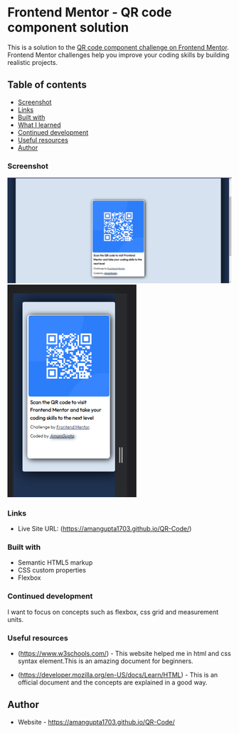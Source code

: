 # Frontend Mentor - QR code component solution

This is a solution to the [QR code component challenge on Frontend Mentor](https://www.frontendmentor.io/challenges/qr-code-component-iux_sIO_H). Frontend Mentor challenges help you improve your coding skills by building realistic projects. 

## Table of contents
  - [Screenshot](#screenshot)
  - [Links](#links)
  - [Built with](#built-with)
  - [What I learned](#what-i-learned)
  - [Continued development](#continued-development)
  - [Useful resources](#useful-resources)
  - [Author](#author)



### Screenshot

![](my-output-images/desktop-img.png)
![](my-output-images/phone-img.png)


### Links

- Live Site URL: (https://amangupta1703.github.io/QR-Code/)

### Built with

- Semantic HTML5 markup
- CSS custom properties
- Flexbox

### Continued development

I want to focus on concepts such as flexbox, css grid and measurement units.


### Useful resources

- (https://www.w3schools.com/) - This website helped me in html and css syntax element.This is an amazing document for beginners.

- (https://developer.mozilla.org/en-US/docs/Learn/HTML) - This is an official document and the concepts are explained in a good way.


## Author

- Website - https://amangupta1703.github.io/QR-Code/
